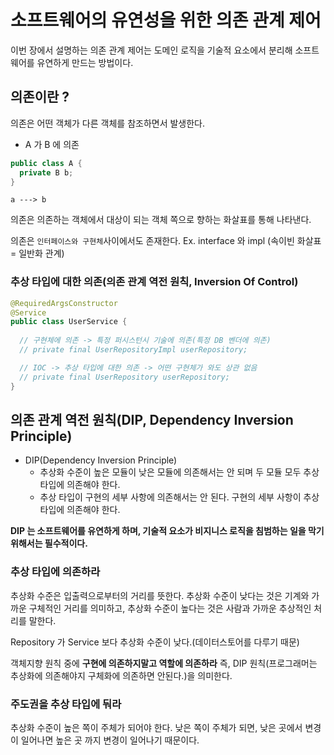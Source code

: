 # 소프트웨어의 유연성을 위한 의존 관계 제어

이번 장에서 설명하는 의존 관계 제어는 도메인 로직을 기술적 요소에서 분리해 소프트웨어를 유연하게 만드는 방법이다.

## 의존이란 ?

의존은 어떤 객체가 다른 객체를 참조하면서 발생한다.

- A 가 B 에 의존

```java
public class A {
  private B b;
}
```

`a ---> b`

의존은 의존하는 객체에서 대상이 되는 객체 쪽으로 향하는 화살표를 통해 나타낸다.

의존은 `인터페이스와 구현체`사이에서도 존재한다. Ex. interface 와 impl (속이빈 화살표 = 일반화 관계)

### 추상 타입에 대한 의존(의존 관계 역전 원칙, Inversion Of Control)

```java
@RequiredArgsConstructor
@Service
public class UserService {
  
  // 구현체에 의존 -> 특정 퍼시스턴시 기술에 의존(특정 DB 벤더에 의존)
  // private final UserRepositoryImpl userRepository;

  // IOC -> 추상 타입에 대한 의존 -> 어떤 구현체가 와도 상관 없음
  // private final UserRepository userRepository;
}
```

## 의존 관계 역전 원칙(DIP, Dependency Inversion Principle)

- DIP(Dependency Inversion Principle)
  - 추상화 수준이 높은 모듈이 낮은 모듈에 의존해서는 안 되며 두 모듈 모두 추상 타입에 의존해야 한다.
  - 추상 타입이 구현의 세부 사항에 의존해서는 안 된다. 구현의 세부 사항이 추상 타입에 의존해야 한다.

__DIP 는 소프트웨어를 유연하게 하며, 기술적 요소가 비지니스 로직을 침범하는 일을 막기 위해서는 필수적이다.__

### 추상 타입에 의존하라

추상화 수준은 입출력으로부터의 거리를 뜻한다. 추상화 수준이 낮다는 것은 기계와 가까운 구체적인 거리를 의미하고, 추상화 수준이 높다는 것은 사람과 가까운 추상적인 처리를 말한다.

Repository 가 Service 보다 추상화 수준이 낮다.(데이터스토어를 다루기 때문)

객체지향 원칙 중에 __구현에 의존하지말고 역할에 의존하라__ 즉, DIP 원칙(프로그래머는 추상화에 의존해야지 구체화에 의존하면 안된다.)을 의미한다. 

### 주도권을 추상 타입에 둬라

추상화 수준이 높은 쪽이 주체가 되어야 한다. 낮은 쪽이 주체가 되면, 낮은 곳에서 변경이 일어나면 높은 곳 까지 변경이 일어나기 때문이다.




